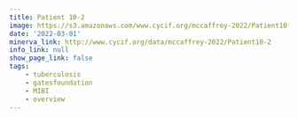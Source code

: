 ```yaml
---
title: Patient 10-2
image: https://s3.amazonaws.com/www.cycif.org/mccaffrey-2022/Patient10-2/thumbnail--default.jpg
date: '2022-03-01'
minerva_link: http://www.cycif.org/data/mccaffrey-2022/Patient10-2
info_link: null
show_page_link: false
tags:
    - tuberculosis
    - gatesfoundation
    - MIBI
    - overview
---
```

